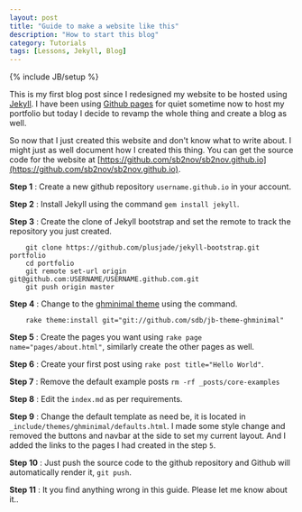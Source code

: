 ```yaml
---
layout: post
title: "Guide to make a website like this"
description: "How to start this blog"
category: Tutorials
tags: [Lessons, Jekyll, Blog]
---
```

{% include JB/setup %}

This is my first blog post since I redesigned my website to be hosted using [Jekyll](http://jekyllrb.com/). I have been using [Github pages](http://pages.github.com/) for quiet sometime now to host my portfolio but today I decide to revamp the whole thing and create a blog as well.

So now that I just created this website and don't know what to write about. I might just as well document how I created this thing. You can get the source code for the website at [https://github.com/sb2nov/sb2nov.github.io](https://github.com/sb2nov/sb2nov.github.io).

**Step 1** : Create a new github repository `username.github.io` in your account. 

**Step 2** : Install Jekyll using the command `gem install jekyll`.

**Step 3** : Create the clone of Jekyll bootstrap and set the remote to track the repository you just created. 

        git clone https://github.com/plusjade/jekyll-bootstrap.git portfolio
        cd portfolio
        git remote set-url origin git@github.com:USERNAME/USERNAME.github.com.git
        git push origin master

**Step 4** : Change to the [ghminimal theme](https://github.com/sdb/jb-theme-ghminimal) using the command. 

        rake theme:install git="git://github.com/sdb/jb-theme-ghminimal"

**Step 5** : Create the pages you want using `rake page name="pages/about.html"`, similarly create the other pages as well. 

**Step 6** : Create your first post using `rake post title="Hello World"`.

**Step 7** : Remove the default example posts `rm -rf _posts/core-examples`

**Step 8** : Edit the `index.md` as per requirements.

**Step 9** : Change the default template as need be, it is located in `_include/themes/ghminimal/defaults.html`. I made some style change and removed the buttons and navbar at the side to set my current layout. And I added the links to the pages I had created in the step `5`.

**Step 10** : Just push the source code to the github repository and Github will automatically render it, `git push`.

**Step 11** : It you find anything wrong in this guide. Please let me know about it..